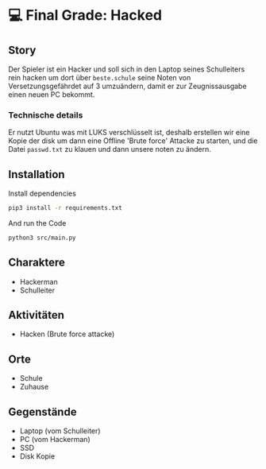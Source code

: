 # 💻 Final Grade: Hacked
## Story
Der Spieler ist ein Hacker und soll sich in den Laptop seines Schulleiters rein hacken um dort über `beste.schule` seine Noten von Versetzungsgefährdet auf 3 umzuändern, damit er zur Zeugnissausgabe einen neuen PC bekommt.

### Technische details
Er nutzt Ubuntu was mit LUKS verschlüsselt ist, deshalb erstellen wir eine Kopie der disk um dann eine Offline 'Brute force' Attacke zu starten, und die Datei `passwd.txt` zu klauen und dann unsere noten zu ändern.

## Installation
Install dependencies
```bash
pip3 install -r requirements.txt
```
And run the Code
```bash
python3 src/main.py
```

## Charaktere
- Hackerman
- Schulleiter

## Aktivitäten
- Hacken (Brute force attacke)

## Orte
- Schule
- Zuhause

## Gegenstände
- Laptop (vom Schulleiter)
- PC (vom Hackerman)
- SSD
- Disk Kopie